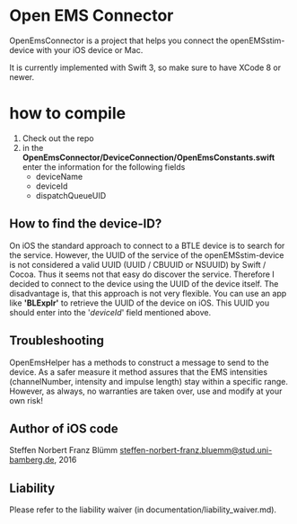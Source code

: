 # Open EMS Connector 
OpenEmsConnector is a project that helps you connect the openEMSstim-device with your iOS device or Mac.

It is currently implemented with Swift 3, so make sure to have XCode 8 or newer.

# how to compile
1. Check out the repo
2. in the __OpenEmsConnector/DeviceConnection/OpenEmsConstants.swift__ enter the information for the following fields
    * deviceName
    * deviceId
    * dispatchQueueUID


## How to find the device-ID?
On iOS the standard approach to connect to a BTLE device is to search for the service. However, the UUID of the service of the openEMSstim-device is not considered a valid UUID (UUID / CBUUID or NSUUID) by Swift / Cocoa. 
Thus it seems not that easy do discover the service. Therefore I decided to connect to the device using the UUID of the device itself. The disadvantage is, that this approach is not very flexible. You can use an app like __'BLExplr'__ to retrieve the UUID of the device on iOS.
This UUID you should enter into the '_deviceId_' field mentioned above.


## Troubleshooting
OpenEmsHelper has a methods to construct a message to send to the device. As a safer measure it method assures that the EMS intensities (channelNumber, intensity and impulse length) stay within a specific range. However, as always, no warranties are taken over, use and modify at your own risk!


## Author of iOS code
Steffen Norbert Franz Blümm <steffen-norbert-franz.bluemm@stud.uni-bamberg.de>, 2016

## Liability

Please refer to the liability waiver (in documentation/liability_waiver.md).


